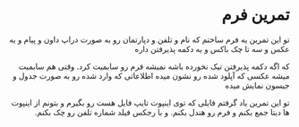 <div dir="rtl">

# تمرین فرم

تو این تمرین یه فرم ساختم که نام و تلفن و دپارتمان رو به صورت دراپ داون و پیام و یه عکس و سه تا چک باکس و یه دکمه پذیرفتن داره

که اگه دکمه پذیرفتن تیک نخورده باشه نمیشه فرم رو سابمیت کرد. وقتی هم سابمیت میشه عکسی که آپلود شده رو نشون میده اطلاعاتی که وارد شده رو به صورت جدول و جیسون نمایش میده

تو این تمرین یاد گرفتم فایلی که توی اینپوت تایپ فایل هست رو بگیرم و بتونم از اینپوت ها دیتا جمع بکنم و فرم رو هندل بکنم.
و با رجکس فیلد شماره تلفن رو چک بکنم.

</div>
